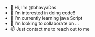 - 👋 Hi, I’m @bhavyaDas
- 👀 I’m interested in doing code!!
- 🌱 I’m currently learning java Script
- 💞️ I’m looking to collaborate on ...
- 📫 Just contact me to reach out to me

<!---
bhavyaDas/bhavyaDas is a ✨ special ✨ repository because its `README.md` (this file) appears on your GitHub profile.
You can click the Preview link to take a look at your changes.
--->
